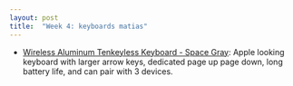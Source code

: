 ```yaml
---
layout: post
title:  "Week 4: keyboards matias"
---
```


* [Wireless Aluminum Tenkeyless Keyboard - Space Gray](https://matias.store/products/fk408btb): Apple looking keyboard with larger arrow keys, dedicated page up page down, long battery life, and can pair with 3 devices.